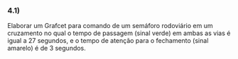 ### 4.1)
Elaborar um Grafcet para comando de um semáforo rodoviário em um cruzamento no qual o tempo de passagem (sinal verde) em ambas as vias é igual a 27 segundos, e o tempo de atenção para o fechamento (sinal amarelo) é de 3 segundos.
